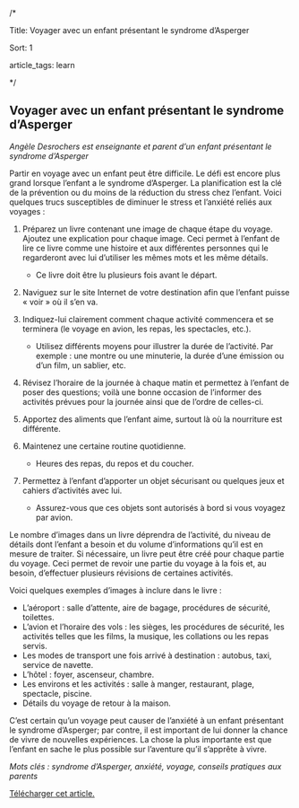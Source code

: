 /*

Title: Voyager avec un enfant présentant le syndrome d’Asperger

Sort: 1

article_tags: learn

*/

## Voyager avec un enfant présentant le syndrome d’Asperger

_Angèle Desrochers est enseignante et parent d’un enfant présentant le syndrome d’Asperger_

Partir en voyage avec un enfant peut être difficile. Le défi est encore plus grand lorsque l’enfant a le syndrome d’Asperger. La planification est la clé de la prévention ou du moins de la réduction du stress chez l’enfant. Voici quelques trucs susceptibles de diminuer le stress et l’anxiété reliés aux voyages :

1.  Préparez un livre contenant une image de chaque étape du voyage. Ajoutez une explication pour chaque image. Ceci permet à l’enfant de lire ce livre comme une histoire et aux différentes personnes qui le regarderont avec lui d’utiliser les mêmes mots et les même détails.
	
	- Ce livre doit être lu plusieurs fois avant le départ.

1.  Naviguez sur le site Internet de votre destination afin que l’enfant puisse « voir » où il s’en va.
2.  Indiquez-lui clairement comment chaque activité commencera et se terminera (le voyage en avion, les repas, les spectacles, etc.).

	-   Utilisez différents moyens pour illustrer la durée de l’activité. Par exemple : une montre ou une minuterie, la durée d’une émission ou d’un film, un sablier, etc.

1.  Révisez l’horaire de la journée à chaque matin et permettez à l’enfant de poser des questions; voilà une bonne occasion de l’informer des activités prévues pour la journée ainsi que de l’ordre de celles-ci.
2.  Apportez des aliments que l’enfant aime, surtout là où la nourriture est différente.
3.  Maintenez une certaine routine quotidienne.

	-   Heures des repas, du repos et du coucher.

1.  Permettez à l’enfant d’apporter un objet sécurisant ou quelques jeux et cahiers d’activités avec lui.

	-   Assurez-vous que ces objets sont autorisés à bord si vous voyagez par avion.

Le nombre d’images dans un livre déprendra de l’activité, du niveau de détails dont l’enfant a besoin et du volume d’informations qu’il est en mesure de traiter. Si nécessaire, un livre peut être créé pour chaque partie du voyage. Ceci permet de revoir une partie du voyage à la fois et, au besoin, d’effectuer plusieurs révisions de certaines activités.

Voici quelques exemples d’images à inclure dans le livre :

-   L’aéroport : salle d’attente, aire de bagage, procédures de sécurité, toilettes.
-   L’avion et l’horaire des vols : les sièges, les procédures de sécurité, les activités telles que les films, la musique, les collations ou les repas servis.
-   Les modes de transport une fois arrivé à destination : autobus, taxi, service de navette.
-   L’hôtel : foyer, ascenseur, chambre.
-   Les environs et les activités : salle à manger, restaurant, plage, spectacle, piscine.
-   Détails du voyage de retour à la maison.

C’est certain qu’un voyage peut causer de l’anxiété à un enfant présentant le syndrome d’Asperger; par contre, il est important de lui donner la chance de vivre de nouvelles expériences. La chose la plus importante est que l’enfant en sache le plus possible sur l’aventure qu’il s’apprête à vivre.

_Mots clés : syndrome d’Asperger, anxiété, voyage, conseils pratiques aux parents_

[Télécharger cet article.](https://github.com/arelroche/autism-knowledge-base/raw/master/themes/default/public/pdfs/content-fr/15_AutismOntario_Voyager_FR_1208.pdf)

